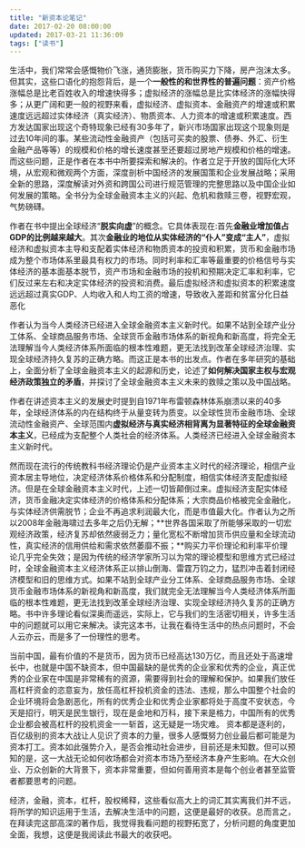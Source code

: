 ```yaml
---
title: "新资本论笔记"
date: 2017-02-20 08:00:00
updated: 2017-03-21 11:36:09
tags: ["读书"]
---
```

生活中，我们常常会感慨物价飞涨，通货膨胀，货币购买力下降，房产泡沫太多。但其实，这些口语化的抱怨背后，是一个**一般性的和世界性的普遍问题**：资产价格涨幅总是比老百姓收入的增速快得多；虚拟经济的涨幅总是比实体经济的涨幅快得多；从更广阔和更一般的视野来看，虚拟经济、虚拟资本、金融资产的增速或积累速度远远超过实体经济（真实经济）、物质资本、人力资本的增速或积累速度。西方发达国家出现这个奇特现象已经有30多年了，新兴市场国家出现这个现象则是过去10年间的事。某些流动性金融资产（包括可买卖的股票、债券、外汇、衍生金融产品等等）的规模和价格的增长速度甚至还要超过房地产规模和价格的增速。而这些问题，正是作者在本书中所要探索和解决的。作者立足于开放的国际化大环境，从宏观和微观两个方面，深度剖析中国经济的发展国策和企业发展战略；采用全新的思路，深度解读对外资和跨国公司进行规范管理的完整思路以及中国企业如何发展的策略。全书分为全球金融资本主义的兴起、危机和救赎三卷，视野宏观，气势磅礴。

作者在书中提出全球经济“**脱实向虚**”的概念。它具体表现在:首先**金融业增加值占GDP的比例越来越大**。其次**金融业的地位从实体经济的“仆人”变成“主人”**，虚拟经济和虚拟资本主导和支配着实体经济和物质资本的投资和积累，货币和金融市场成为整个市场体系里最具有权力的市场。同时利率和汇率等最重要的价格信号与实体经济的基本面基本脱节，资产市场和金融市场的投机和预期决定汇率和利率，它们反过来左右和决定实体经济的投资和消费。最后虚拟经济和虚拟资本的积累速度远远超过真实GDP、人均收入和人均工资的增速，导致收入差距和贫富分化日益恶化

作者认为当今人类经济已经进入全球金融资本主义新时代。如果不站到全球产业分工体系、全球商品服务市场、全球货币金融市场体系的新视角和新高度，将完全无法理解当今人类经济体系所面临的根本性难题，更无法找到改革全球经济治理、实现全球经济持久复苏的正确方略。而这正是本书的出发点。作者在多年研究的基础上，全面分析了全球金融资本主义的起源和历史，论述了**如何解决国家主权与宏观经济政策独立的矛盾**，并探讨了全球金融资本主义未来的救赎之策以及中国战略。

作者在讲述资本主义的发展史时提到自1971年布雷顿森林体系崩溃以来的40多年，全球经济体系的内在结构终于从量变转为质变。以全球性货币金融市场、全球流动性金融资产、全球范围内**虚拟经济与真实经济相背离为显著特征的全球金融资本主义**，已经成为支配整个人类社会的经济体系。人类经济已经进入全球金融资本主义新时代。

然而现在流行的传统教科书经济理论仍是产业资本主义时代的经济理论，相信产业资本居主导地位，决定经济体系价格体系和分配制度，相信实体经济支配虚拟经济。但是在全球金融资本主义时代，上述一切皆颠倒过来。虚拟经济支配实体经济，货币金融决定实体经济的价格体系和分配体系；大宗商品价格被完全金融化，与实体经济供需脱节；企业不再追求利润最大化，而是市值最大化。作者认为之所以2008年金融海啸过去多年之后仍无解；**世界各国采取了所能够采取的一切宏观经济政策，经济复苏却依然疲弱乏力；量化宽松不断增加货币供应量和全球流动性，真实经济的信用供给和需求依然萎靡不振；**购买力平价理论和利率平价理论几乎完全失效；是因为传统的经济学家所习以为常的理论模型和思维方式已经过时，全球金融资本主义经济体系正以排山倒海、雷霆万钧之力，猛烈冲击着封闭经济模型和旧的思维方式。如果不站到全球产业分工体系、全球商品服务市场、全球货币金融市场体系的新视角和新高度，我们就完全无法理解当今人类经济体系所面临的根本性难题，更无法找到改革全球经济治理、实现全球经济持久复苏的正确方略。书中许多理论看似深奥而遥远，实际上，它与我们的生活密切相关，许多生活中的问题就可以用它来解决。读完这本书，让我在看待生活中的热点问题时，不会人云亦云，而是多了一份理性的思考。

当前中国，最有价值的不是货币，因为货币已经高达130万亿，而且还处于高速增长中，也就是中国不缺资本，但中国最缺的是优秀的企业家和优秀的企业，真正优秀的企业家在中国是非常稀有的资源，需要得到社会的理解和保护。如果我们放任高杠杆资金的恣意妄为，放任高杠杆投机资金的违法、违规，那么中国整个社会的企业环境将会急剧恶化，所有的优秀企业和优秀企业家都将处于高度不安状态，今天是招行，明天是民生银行，现在是金地和万科，接下来是格力，中国所有的优秀企业都会被高杠杆的投机资金一一斩首，这无疑是一场灾难。 资本都是逐利的，百亿级别的资本大战让人见识了资本的力量，很多人感慨努力创业最后都可能是为资本打工。资本如此强势介入，是否会推动社会进步，目前还是未知数。但可以预知的是，这一大战无论如何收场都会对资本市场乃至经济本身产生影响。在大众创业、万众创新的大背景下，资本非常重要，但如何善用资本是每个创业者甚至监管者都要思考的问题。

经济，金融，资本，杠杆，股权稀释，这些看似高大上的词汇其实离我们并不远，将所学的知识运用于生活，去解决生活中的问题，这便是最好的收获。总而言之，在拜读完这部高深的著作后，我觉得我看问题的视野拓宽了，分析问题的角度更加全面，我想，这便是我阅读此书最大的收获吧。
